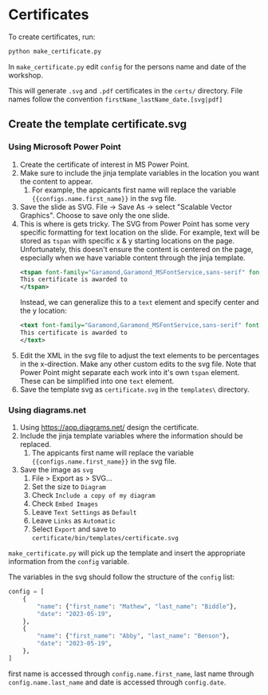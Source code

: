 # Certificates

To create certificates, run:
```bash
python make_certificate.py
```

In `make_certificate.py` edit `config` for the persons name and date of the workshop.

This will generate `.svg` and `.pdf` certificates in the `certs/` directory. File names follow the convention `firstName_lastName_date.[svg|pdf]`



## Create the template certificate.svg

### Using Microsoft Power Point
1. Create the certificate of interest in MS Power Point.
1. Make sure to include the jinja template variables in the location you want the content to appear.
   1. For example, the appicants first name will replace the variable `{{configs.name.first_name}}` in the svg file.
1. Save the slide as SVG. File -> Save As -> select "Scalable Vector Graphics". Choose to save only the one slide.
1. This is where is gets tricky. The SVG from Power Point has some very specific formatting for text location on the slide. For example, text will be stored as `tspan` with specific x & y starting locations on the page. Unfortunately, this doesn't ensure the content is centered on the page, especially when we have variable content through the jinja template.
   ```xml
   <tspan font-family="Garamond,Garamond_MSFontService,sans-serif" font-stretch="normal" font-size="24" x="206.147" y="96">
   This certificate is awarded to
   </tspan>
    ```
   Instead, we can generalize this to a `text` element and specify center and the y location:
   ```xml
   <text font-family="Garamond,Garamond_MSFontService,sans-serif" font-stretch="normal" font-size="24" dominant-baseline="middle" text-anchor="middle" x="50%" y="270">
   This certificate is awarded to
   </text>   
   ```
1. Edit the XML in the svg file to adjust the text elements to be percentages in the x-direction. Make any other custom edits to the svg file. Note that Power Point might separate each work into it's own `tspan` element. These can be simplified into one `text` element.
1. Save the template svg as `certificate.svg` in the `templates\` directory.

### Using diagrams.net
1. Using https://app.diagrams.net/ design the certificate.
1. Include the jinja template variables where the information should be replaced.
   1. The appicants first name will replace the variable `{{configs.name.first_name}}` in the svg file.
1. Save the image as `svg`
   1. File > Export as > SVG...
   2. Set the size to `Diagram`
   3. Check `Include a copy of my diagram`
   4. Check `Embed Images`
   5. Leave `Text Settings` as `Default`
   6. Leave `Links` as `Automatic`
   7. Select `Export` and save to `certificate/bin/templates/certificate.svg`

`make_certificate.py` will pick up the template and insert the appropriate information from the `config` variable.

The variables in the svg should follow the structure of the `config` list:
```python
config = [
    {
        "name": {"first_name": "Mathew", "last_name": "Biddle"},
        "date": "2023-05-19",
    },
    {
        "name": {"first_name": "Abby", "last_name": "Benson"},
        "date": "2023-05-19",
    },
]
```

first name is accessed through `config.name.first_name`, last name through `config.name.last_name` and date is accessed through `config.date`.
